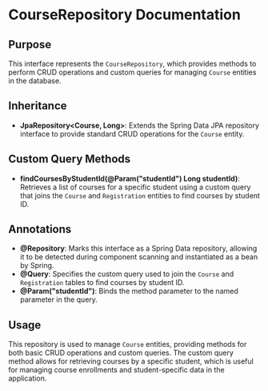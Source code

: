 # CourseRepository Documentation

## Purpose

This interface represents the `CourseRepository`, which provides methods to perform CRUD operations and custom queries for managing `Course` entities in the database.

## Inheritance

- **JpaRepository<Course, Long>**: Extends the Spring Data JPA repository interface to provide standard CRUD operations for the `Course` entity.

## Custom Query Methods

- **findCoursesByStudentId(@Param("studentId") Long studentId)**: Retrieves a list of courses for a specific student using a custom query that joins the `Course` and `Registration` entities to find courses by student ID.

## Annotations

- **@Repository**: Marks this interface as a Spring Data repository, allowing it to be detected during component scanning and instantiated as a bean by Spring.
- **@Query**: Specifies the custom query used to join the `Course` and `Registration` tables to find courses by student ID.
- **@Param("studentId")**: Binds the method parameter to the named parameter in the query.

## Usage

This repository is used to manage `Course` entities, providing methods for both basic CRUD operations and custom queries. The custom query method allows for retrieving courses by a specific student, which is useful for managing course enrollments and student-specific data in the application.